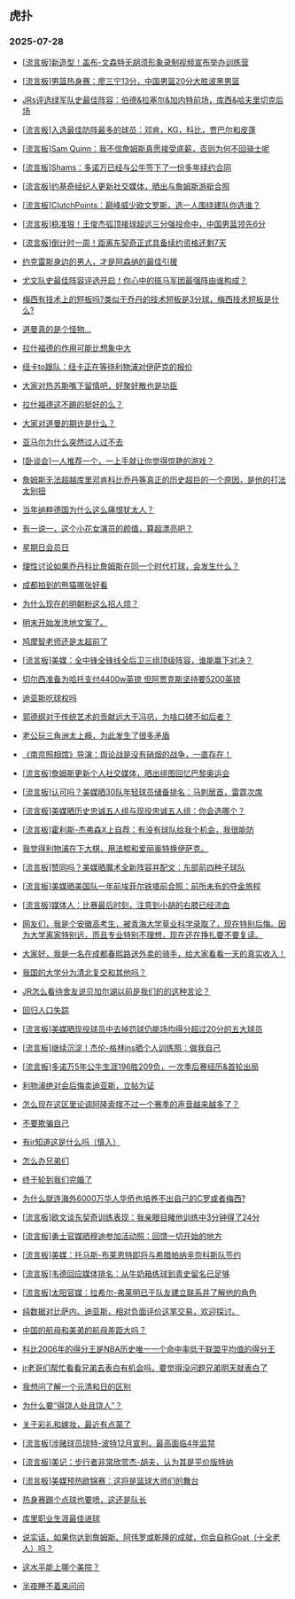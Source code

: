 ## 虎扑 
### 2025-07-28

+ [[流言板]新造型！盖布-文森特无胡须形象录制视频宣布举办训练营](https://bbs.hupu.com/633989267.html)

+ [[流言板]男篮热身赛：廖三宁13分，中国男篮20分大胜波黑男篮](https://bbs.hupu.com/633990587.html)

+ [JRs评选绿军队史最佳阵容：伯德&amp;拉塞尔&amp;加内特前场，库西&amp;哈夫里切克后场](https://bbs.hupu.com/633987672.html)

+ [[流言板]入选最佳防阵最多的球员：邓肯，KG，科比，贾巴尔和皮蓬](https://bbs.hupu.com/633988696.html)

+ [[流言板]Sam Quinn：我不信詹姆斯真愿接受底薪，否则为何不回骑士呢](https://bbs.hupu.com/633988390.html)

+ [[流言板]Shams：多诺万已经与公牛签下了一份多年续约合同](https://bbs.hupu.com/633992821.html)

+ [[流言板]约基奇经纪人更新社交媒体，晒出与詹姆斯游艇合照](https://bbs.hupu.com/633987923.html)

+ [[流言板]ClutchPoints：巅峰威少欧文罗斯，选一人围绕建队你选谁？](https://bbs.hupu.com/633990886.html)

+ [[流言板]稳准狠！王俊杰弧顶接球超远三分强投命中，中国男篮领先6分](https://bbs.hupu.com/633988597.html)

+ [[流言板]倒计时一周！距离东契奇正式具备续约资格还剩7天](https://bbs.hupu.com/633985604.html)

+ [约克雷斯身边的男人，才是阿森纳的最佳引援](https://bbs.hupu.com/633982285.html)

+ [尤文队史最佳阵容评选开启！你心中的斑马军团最强阵由谁构成？](https://bbs.hupu.com/633982553.html)

+ [梅西有技术上的短板吗?类似于乔丹的技术短板是3分球，梅西技术短板是什么?](https://bbs.hupu.com/633982357.html)

+ [道曼真的是个怪物…](https://bbs.hupu.com/633990299.html)

+ [拉什福德的作用可能比想象中大](https://bbs.hupu.com/633987971.html)

+ [纽卡to跟队：纽卡正在等待利物浦对伊萨克的报价](https://bbs.hupu.com/633983056.html)

+ [大家对热苏斯嘴下留情吧，好聚好散也是功臣](https://bbs.hupu.com/633979414.html)

+ [拉什福德这不踢的挺好的么？](https://bbs.hupu.com/633988861.html)

+ [大家对道曼的期许是什么？](https://bbs.hupu.com/633990878.html)

+ [亚马尔为什么突然过人过不去](https://bbs.hupu.com/633986743.html)

+ [[卧谈会]一人推荐一个，一上手就让你觉得惊艳的游戏？](https://bbs.hupu.com/633989798.html)

+ [詹姆斯无法超越库里邓肯科比乔丹等真正的历史超巨的一个原因，是他的打法太别扭](https://bbs.hupu.com/633986264.html)

+ [当年纳粹德国为什么这么痛恨犹太人？](https://bbs.hupu.com/633989779.html)

+ [有一说一，这个小花女演员的颜值，算超漂亮吧？](https://bbs.hupu.com/633986267.html)

+ [星期日会员日](https://bbs.hupu.com/633988894.html)

+ [理性讨论如果乔丹科比詹姆斯在同一个时代打球，会发生什么？](https://bbs.hupu.com/633990739.html)

+ [成都拍到的熊猫哪张好看](https://bbs.hupu.com/633991698.html)

+ [为什么现在的明朝粉这么招人烦？](https://bbs.hupu.com/633986757.html)

+ [明末开始发洗地文案了。](https://bbs.hupu.com/633988779.html)

+ [鸠摩智老师还是太超前了](https://bbs.hupu.com/633991979.html)

+ [[流言板]美媒：全中锋全锋线全后卫三组顶级阵容，谁能赢下对决？](https://bbs.hupu.com/633992261.html)

+ [切尔西准备为哈托支付4400w英镑 但阿贾克斯坚持要5200英镑](https://bbs.hupu.com/633984921.html)

+ [迪亚斯吃球权吗](https://bbs.hupu.com/633984091.html)

+ [郭德纲对于传统艺术的贡献远大于冯巩，为啥口碑不如后者？](https://bbs.hupu.com/633992659.html)

+ [老公玩三角洲太上瘾，为此发生了很多矛盾](https://bbs.hupu.com/633989683.html)

+ [《南京照相馆》导演：舆论战是没有硝烟的战争，一直存在！](https://bbs.hupu.com/633990930.html)

+ [[流言板]詹姆斯更新个人社交媒体，晒出组图回忆巴黎奥运会](https://bbs.hupu.com/633988922.html)

+ [[流言板]认可吗？美媒晒30队年轻球员储备排名：马刺居首，雷霆次席](https://bbs.hupu.com/633992901.html)

+ [[流言板]美媒晒历史忠诚五人组与现役忠诚五人组：你会选哪个？](https://bbs.hupu.com/633994476.html)

+ [[流言板]霍利斯-杰弗森X上自荐：有没有球队给我个机会，我很能防](https://bbs.hupu.com/633993339.html)

+ [我觉得利物浦在下大棋，用法棍和爱丽奥特换伊萨克。](https://bbs.hupu.com/633986586.html)

+ [[流言板]赞同吗？美媒晒魔术全新阵容并配文：东部前四种子球队](https://bbs.hupu.com/633993468.html)

+ [[流言板]美媒晒美国队一年前埃菲尔铁塔前合照：前所未有的夺金旅程](https://bbs.hupu.com/633991705.html)

+ [[流言板]媒体人：比赛最后时刻，注意到小胡的右膝已经流血](https://bbs.hupu.com/633992117.html)

+ [网友们，我是个安徽高考生，被青海大学草业科学录取了，现在特别后悔。因为大学离家特别远，而且专业特别不理想，现在还在挣扎要不要复读。](https://bbs.hupu.com/633992693.html)

+ [大家好，我是一名在成都春熙路送外卖的骑手，给大家看看一天的真实收入！](https://bbs.hupu.com/633993726.html)

+ [我国的大学分为清北复交和其他吗？](https://bbs.hupu.com/633990600.html)

+ [JR怎么看待舍友说贝加尔湖以前是我们的的这种言论？](https://bbs.hupu.com/633992856.html)

+ [回归人口失踪](https://bbs.hupu.com/633993857.html)

+ [[流言板]美媒晒现役球员中去掉罚球仍能场均得分超过20分的五大球员](https://bbs.hupu.com/633994950.html)

+ [[流言板]继续沉淀！杰伦-格林ins晒个人训练照：做我自己](https://bbs.hupu.com/633992087.html)

+ [[流言板]多诺万5年公牛生涯196胜209负，一次季后赛经历&amp;首轮出局](https://bbs.hupu.com/633993507.html)

+ [利物浦绝对会后悔卖迪亚斯，立帖为证](https://bbs.hupu.com/633989872.html)

+ [怎么现在这区里论调阿隆索撑不过一个赛季的声音越来越多了？](https://bbs.hupu.com/633987240.html)

+ [不要欺骗自己](https://bbs.hupu.com/633993173.html)

+ [有jr知道这是什么吗（慎入）](https://bbs.hupu.com/633993363.html)

+ [怎么办兄弟们](https://bbs.hupu.com/633992073.html)

+ [终于轮到我们完婚了](https://bbs.hupu.com/633994617.html)

+ [为什么就连海外6000万华人华侨也培养不出自己的C罗或者梅西?](https://bbs.hupu.com/633992481.html)

+ [[流言板]欧文谈东契奇训练表现：我亲眼目睹他训练中3分钟得了24分 ](https://bbs.hupu.com/633995030.html)

+ [[流言板]勇士官媒晒穆迪参加活动照：回馈一切开始的地方](https://bbs.hupu.com/633994294.html)

+ [[流言板]美媒：托马斯-布莱恩特即将与希腊帕纳辛奈科斯队签约](https://bbs.hupu.com/633995164.html)

+ [[流言板]韦德回应媒体排名：从牛奶箱练球到青史留名已足够](https://bbs.hupu.com/633995252.html)

+ [[流言板]太阳官媒：拉希尔-弗莱明已于队友建立联系并了解他的角色](https://bbs.hupu.com/633994975.html)

+ [纯数据对比萨内、迪亚斯，相对负面评价这笔交易，欢迎探讨。](https://bbs.hupu.com/633994237.html)

+ [中国的航母和美弟的航母差距大吗？](https://bbs.hupu.com/633993860.html)

+ [科比2006年的得分王是NBA历史唯一一个命中率低于联盟平均值的得分王](https://bbs.hupu.com/633994669.html)

+ [jr老哥们帮忙看看兄弟去表白有机会吗，要觉得没问题兄弟明天就表白了](https://bbs.hupu.com/633994504.html)

+ [我想问了解一个元清和日的区别](https://bbs.hupu.com/633994169.html)

+ [为什么要“得饶人处且饶人”？](https://bbs.hupu.com/633994432.html)

+ [关于彩礼和嫁妆，最近有点蒙了](https://bbs.hupu.com/633994235.html)

+ [[流言板]涉赌球员琼特-波特12月宣判，最高面临4年监禁](https://bbs.hupu.com/633995340.html)

+ [[流言板]美记：步行者非常欣赏杰-胡夫，认为其是平价版特纳](https://bbs.hupu.com/633995300.html)

+ [[流言板]美媒预热欧锦赛：这将是篮球大师们的舞台](https://bbs.hupu.com/633995331.html)

+ [热身赛踢个点球也要喷，这还是队长](https://bbs.hupu.com/633990860.html)

+ [库里职业生涯最佳进球](https://bbs.hupu.com/633994561.html)

+ [说实话，如果你达到詹姆斯、阿伟罗或乾隆的成就，你会自称Goat（十全老人）吗？](https://bbs.hupu.com/633994589.html)

+ [这水平能上哪个美院？](https://bbs.hupu.com/633994526.html)

+ [半夜睡不着来问问](https://bbs.hupu.com/633994869.html)

